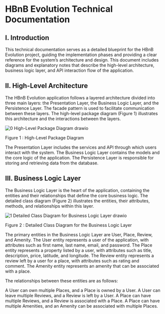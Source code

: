 # HBnB Evolution Technical Documentation

## I. Introduction

This technical documentation serves as a detailed blueprint for the HBnB Evolution project, guiding the implementation phases and providing a clear reference for the system’s architecture and design. This document includes diagrams and explanatory notes that describe the high-level architecture, business logic layer, and API interaction flow of the application.

## II. High-Level Architecture

The HBnB Evolution application follows a layered architecture divided into three main layers: the Presentation Layer, the Business Logic Layer, and the Persistence Layer. The facade pattern is used to facilitate communication between these layers. The high-level package diagram (Figure 1) illustrates this architecture and the interactions between the layers.

![0  High-Level Package Diagram drawio](https://github.com/user-attachments/assets/c6550fec-0057-4bf9-914a-9a05becb931f)

Figure 1 : High-Level Package Diagram

The Presentation Layer includes the services and API through which users interact with the system. The Business Logic Layer contains the models and the core logic of the application. The Persistence Layer is responsible for storing and retrieving data from the database.

## III. Business Logic Layer

The Business Logic Layer is the heart of the application, containing the entities and their relationships that define the core business logic. The detailed class diagram (Figure 2) illustrates the entities, their attributes, methods, and relationships within this layer.

![1  Detailed Class Diagram for Business Logic Layer drawio](https://github.com/user-attachments/assets/46b1f753-6d73-4282-b69e-205d6025ecef)

Figure 2 : Detailed Class Diagram for the Business Logic Layer

The primary entities in the Business Logic Layer are User, Place, Review, and Amenity. The User entity represents a user of the application, with attributes such as first name, last name, email, and password. The Place entity represents a property listed by a user, with attributes such as title, description, price, latitude, and longitude. The Review entity represents a review left by a user for a place, with attributes such as rating and comment. The Amenity entity represents an amenity that can be associated with a place.

The relationships between these entities are as follows:

A User can own multiple Places, and a Place is owned by a User.
A User can leave multiple Reviews, and a Review is left by a User.
A Place can have multiple Reviews, and a Review is associated with a Place.
A Place can have multiple Amenities, and an Amenity can be associated with multiple Places.

